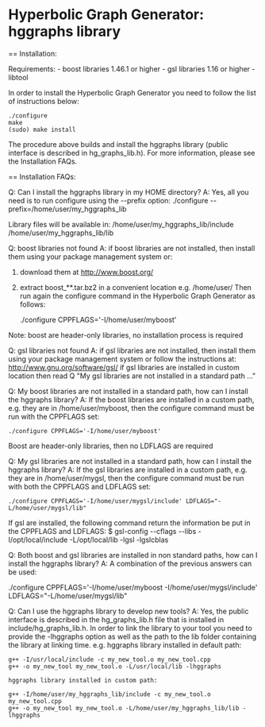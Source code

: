 # Hyperbolic Graph Generator: hggraphs library


== Installation:

Requirements:
	- boost libraries 1.46.1 or higher
	- gsl libraries 1.16 or higher
	- libtool 

In order to install the Hyperbolic Graph Generator you need to follow
the list of instructions below:

	./configure
	make
	(sudo) make install

The procedure above builds and install the hggraphs library
(public interface is described in hg_graphs_lib.h). 
For more information, please see the Installation FAQs.


== Installation FAQs:


Q: Can I install the hggraphs library in my HOME directory?
A: Yes, all you need is to run configure using the --prefix option:
   	./configure --prefix=/home/user/my_hggraphs_lib

   Library files will be available in:
	/home/user/my_hggraphs_lib/include
	/home/user/my_hggraphs_lib/lib


Q: boost libraries not found
A: if boost libraries are not installed, then
   install them using your package management system
   or:
   1) download them at http://www.boost.org/
   2) extract boost_**.tar.bz2 in a convenient location e.g. /home/user/
   Then run again the configure command in the Hyperbolic Graph Generator
   as follows:

        ./configure CPPFLAGS='-I/home/user/myboost'

   Note: boost are header-only libraries, no installation
	 process is required


Q: gsl libraries not found
A: if gsl libraries are not installed, then
   install them using your package management system
   or follow the instructions at:
	http://www.gnu.org/software/gsl/
   if gsl libraries are installed in custom location 
   then read Q "My gsl libraries are not installed in
   a standard path ..."


Q: My boost libraries are not installed in a standard path, how
   can I install the hggraphs library?
A: If the boost libraries are installed in a custom path, e.g. 
   they are in /home/user/myboost, then the configure command
   must be run with the CPPFLAGS set:

	./configure CPPFLAGS='-I/home/user/myboost'

   Boost are header-only libraries, then no LDFLAGS are required


Q: My gsl libraries are not installed in a standard path, how
   can I install the hggraphs library?
A: If the gsl libraries are installed in a custom path, e.g. 
   they are in /home/user/mygsl, then the configure command
   must be run with both the CPPFLAGS and LDFLAGS set:

	./configure CPPFLAGS='-I/home/user/mygsl/include' LDFLAGS="-L/home/user/mygsl/lib"
   
   If gsl are installed, the following command return the information
   be put in the CPPFLAGS and LDFLAGS:
   $ gsl-config --cflags --libs
     -I/opt/local/include
     -L/opt/local/lib -lgsl -lgslcblas


Q: Both boost and gsl libraries are installed in non standard paths, how
   can I install the hggraphs library?
A: A combination of the previous answers can be used:

   ./configure CPPFLAGS='-I/home/user/myboost -I/home/user/mygsl/include' LDFLAGS="-L/home/user/mygsl/lib"


Q: Can I use the hggraphs library to develop new tools?
A: Yes, the public interface is described in the hg_graphs_lib.h file
   that is installed in include/hg_graphs_lib.h. In order to link the 
   library to your tool you need to provide the -lhggraphs option as well
   as the path to the lib folder containing the library at linking time.
   e.g.
	hggraphs library installed in default path:

	g++ -I/usr/local/include -c my_new_tool.o my_new_tool.cpp
	g++ -o my_new_tool my_new_tool.o -L/usr/local/lib -lhggraphs

	hggraphs library installed in custom path:

	g++ -I/home/user/my_hggraphs_lib/include -c my_new_tool.o my_new_tool.cpp
	g++ -o my_new_tool my_new_tool.o -L/home/user/my_hggraphs_lib/lib -lhggraphs


